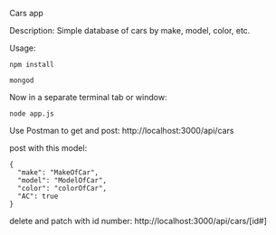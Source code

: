 Cars app

Description:  Simple database of cars by make, model, color, etc.

Usage:

`npm install`  

`mongod`  

Now in a separate terminal tab or window:

`node app.js`  

Use Postman to get and post: http://localhost:3000/api/cars

post with this model:

```
{
  "make": "MakeOfCar",
  "model": "ModelOfCar",
  "color": "colorOfCar",
  "AC": true
}
```  

delete and patch with id number: http://localhost:3000/api/cars/[id#]
